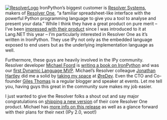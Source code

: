 [![ResolverLogo](http://s3.amazonaws.com/devhawk_images/WindowsLiveWriter/ResolverOne1.3Released_8D03/ResolverLogo_thumb.png "ResolverLogo")](http://s3.amazonaws.com/devhawk_images/WindowsLiveWriter/ResolverOne1.3Released_8D03/ResolverLogo_2.png)
IronPython’s biggest customer is [Resolver
Systems](http://www.resolversystems.com/), makers of [Resolver
One](http://www.resolversystems.com/products/), “a familiar
spreadsheet-like interface with the powerful Python programming language
to give you a tool to analyse and present your data.” While I think they
have a great product on pure merit – I’ve been [impressed with their
product](http://devhawk.net/2008/01/31/Morning+Coffee+141+LangNET+08+Edition.aspx)
since I was introduced to it at Lang.NET this year – I’m particularly
interested in Resolver One as it’s written in IronPython. They use IPy
not only as the embedded language exposed to end users but as the
underlying implementation language as well.

Furthermore, these guys are heavily involved in the IPy community.
Resolver developer [Michael
Foord](http://www.voidspace.org.uk/python/weblog/index.shtml) is
[writing a book on IronPython](http://www.ironpythoninaction.com/) and
was our [first Dynamic Language
MVP](https://mvp.support.microsoft.com/profile=ACB6160C-9024-4838-98B7-3779DF6C79E8).
Michael’s Resolver colleague [Jonathan Hartley](http://www.tartley.com/)
did me a solid by [taking my
space](http://www.oredev.org/topmenu/program/trackcoollanguages/jonathanhartley.4.3efb083311ac562f9fe80006879.html)
at [ØreDev](http://www.oredev.org). Even the CTO and Co-founder [Giles
Thomas](http://www.gilesthomas.com/) is a regular blogger and speaker at
events. Let me tell you, having guys this great in the community sure
makes my job easier.

I just wanted to give the Resolver folks a shout out and say major
congratulations on [shipping a new
version](http://www.resolversystems.com/news/?p=73) of their core
Resolver One product. Michael has [more info on this
release](http://www.voidspace.org.uk/python/weblog/arch_d7_2008_11_15.shtml#e1032)
as well as a glance forward with their plans for their next (IPy 2.0,
woot!)

